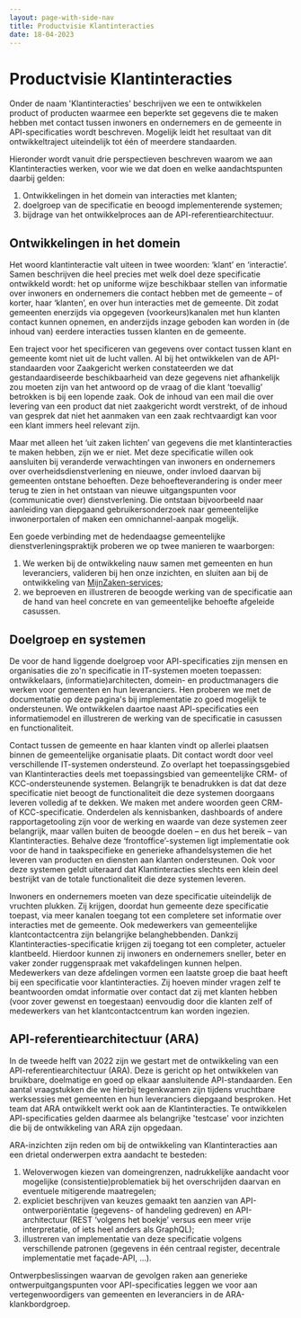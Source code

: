 ```yaml
---
layout: page-with-side-nav
title: Productvisie Klantinteracties
date: 18-04-2023
---
```


# Productvisie Klantinteracties

Onder de naam 'Klantinteracties' beschrijven we een te ontwikkelen product of producten waarmee een beperkte set gegevens die te maken hebben met contact tussen inwoners en ondernemers en de gemeente in API-specificaties wordt beschreven. Mogelijk leidt het resultaat van dit ontwikkeltraject uiteindelijk tot één of meerdere standaarden.

Hieronder wordt vanuit drie perspectieven beschreven waarom we aan Klantinteracties werken, voor wie we dat doen en welke aandachtspunten daarbij gelden:
1. Ontwikkelingen in het domein van interacties met klanten;
2. doelgroep van de specificatie en beoogd implementerende systemen;
3. bijdrage van het ontwikkelproces aan de API-referentiearchitectuur.

## Ontwikkelingen in het domein

Het woord klantinteractie valt uiteen in twee woorden: ‘klant’ en ‘interactie’. Samen beschrijven die heel precies met welk doel deze specificatie ontwikkeld wordt: het op uniforme wijze beschikbaar stellen van informatie over inwoners en ondernemers die contact hebben met de gemeente – of korter, haar ‘klanten’, en over hun interacties met de gemeente. Dit zodat gemeenten enerzijds via opgegeven (voorkeurs)kanalen met hun klanten contact kunnen opnemen, en anderzijds inzage geboden kan worden in (de inhoud van) eerdere interacties tussen klanten en de gemeente.

Een traject voor het specificeren van gegevens over contact tussen klant en gemeente komt niet uit de lucht vallen. Al bij het ontwikkelen van de API-standaarden voor Zaakgericht werken constateerden we dat gestandaardiseerde beschikbaarheid van deze gegevens niet afhankelijk zou moeten zijn van het antwoord op de vraag of die klant ‘toevallig’ betrokken is bij een lopende zaak. Ook de inhoud van een mail die over levering van een product dat niet zaakgericht wordt verstrekt, of de inhoud van gesprek dat niet het aanmaken van een zaak rechtvaardigt kan voor een klant immers heel relevant zijn.

Maar met alleen het ‘uit zaken lichten’ van gegevens die met klantinteracties te maken hebben, zijn we er niet. Met deze specificatie willen ook aansluiten bij veranderde verwachtingen van inwoners en ondernemers over overheidsdienstverlening en nieuwe, onder invloed daarvan bij gemeenten ontstane behoeften. Deze behoefteverandering is onder meer terug te zien in het ontstaan van nieuwe uitgangspunten voor (communicatie over) dienstverlening. Die ontstaan bijvoorbeeld naar aanleiding van diepgaand gebruikersonderzoek naar gemeentelijke inwonerportalen of maken een omnichannel-aanpak mogelijk.

Een goede verbinding met de hedendaagse gemeentelijke dienstverleningspraktijk proberen we op twee manieren te waarborgen:
1. We werken bij de ontwikkeling nauw samen met gemeenten en hun leveranciers, valideren bij hen onze inzichten, en sluiten aan bij de ontwikkeling van [MijnZaken-services](https://vng.nl/artikelen/mijnzaken-service-track-trace-voor-de-overheidsdienstlevering);
2. we beproeven en illustreren de beoogde werking van de specificatie aan de hand van heel concrete en van gemeentelijke behoefte afgeleide casussen.

## Doelgroep en systemen

De voor de hand liggende doelgroep voor API-specificaties zijn mensen en organisaties die zo'n specificatie in IT-systemen moeten toepassen: ontwikkelaars, (informatie)architecten, domein- en productmanagers die werken voor gemeenten en hun leveranciers. Hen proberen we met de documentatie op deze pagina's bij implementatie zo goed mogelijk te ondersteunen. We ontwikkelen daartoe naast API-specificaties een informatiemodel en illustreren de werking van de specificatie in casussen en functionaliteit.

Contact tussen de gemeente en haar klanten vindt op allerlei plaatsen binnen de gemeentelijke organisatie plaats. Dit contact wordt door veel verschillende IT-systemen ondersteund. Zo overlapt het toepassingsgebied van Klantinteracties deels met toepassingsbied van gemeentelijke CRM- of KCC-ondersteunende systemen. Belangrijk te benadrukken is dat dat deze specificatie niet beoogt de functionaliteit die deze systemen doorgaans leveren volledig af te dekken. We maken met andere woorden geen CRM- of KCC-specificatie. Onderdelen als kennisbanken, dashboards of andere rapportagetooling zijn voor de werking en waarde van deze systemen zeer belangrijk, maar vallen buiten de beoogde doelen – en dus het bereik – van Klantinteracties. Behalve deze ‘frontoffice’-systemen ligt implementatie ook voor de hand in taakspecifieke en generieke afhandelsystemen die het leveren van producten en diensten aan klanten ondersteunen. Ook voor deze systemen geldt uiteraard dat Klantinteracties slechts een klein deel bestrijkt van de totale functionaliteit die deze systemen leveren.

Inwoners en ondernemers moeten van deze specificatie uiteindelijk de vruchten plukken. Zij krijgen, doordat hun gemeente deze specificatie toepast, via meer kanalen toegang tot een completere set informatie over interacties met de gemeente. Ook medewerkers van gemeentelijke klantcontactcentra zijn belangrijke belanghebbenden. Dankzij Klantinteracties-specificatie krijgen zij toegang tot een completer, actueler klantbeeld. Hierdoor kunnen zij inwoners en ondernemers sneller, beter en vaker zonder ruggenspraak met vakafdelingen kunnen helpen. Medewerkers van deze afdelingen vormen een laatste groep die baat heeft bij een specificatie voor klantinteracties. Zij hoeven minder vragen zelf te beantwoorden omdat informatie over contact dat zij met klanten hebben (voor zover gewenst en toegestaan) eenvoudig door die klanten zelf of medewerkers van het klantcontactcentrum kan worden ingezien.

## API-referentiearchitectuur (ARA)

In de tweede helft van 2022 zijn we gestart met de ontwikkeling van een API-referentiearchitectuur (ARA). Deze is gericht op het ontwikkelen van bruikbare, doelmatige en goed op elkaar aansluitende API-standaarden. Een aantal vraagstukken die we hierbij tegenkwamen zijn tijdens vruchtbare werksessies met gemeenten en hun leveranciers diepgaand besproken. Het team dat ARA ontwikkelt werkt ook aan de Klantinteracties. Te ontwikkelen API-specificaties gelden daarmee als belangrijke 'testcase' voor inzichten die bij de ontwikkeling van ARA zijn opgedaan.

ARA-inzichten zijn reden om bij de ontwikkeling van Klantinteracties aan een drietal onderwerpen extra aandacht te besteden:
1. Weloverwogen kiezen van domeingrenzen, nadrukkelijke aandacht voor mogelijke (consistentie)problematiek bij het overschrijden daarvan en eventuele mitigerende maatregelen;
2. expliciet beschrijven van keuzes gemaakt ten aanzien van API-ontwerporiëntatie (gegevens- of handeling gedreven) en API-architectuur (REST ‘volgens het boekje’ versus een meer vrije interpretatie, of iets heel anders als GraphQL);
3. illustreren van implementatie van deze specificatie volgens verschillende patronen (gegevens in één centraal register, decentrale implementatie met façade-API, …).

Ontwerpbeslissingen waarvan de gevolgen raken aan generieke ontwerpuitgangspunten voor API-specificaties leggen we voor aan vertegenwoordigers van gemeenten en leveranciers in de ARA-klankbordgroep.